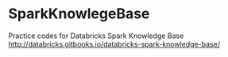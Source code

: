 # SparkKnowlegeBase
Practice codes for Databricks Spark Knowledge Base
http://databricks.gitbooks.io/databricks-spark-knowledge-base/
